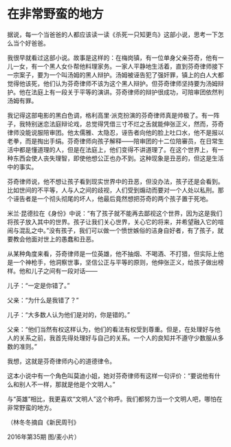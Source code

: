 # 在非常野蛮的地方

据说，每一个当爸爸的人都应该读一读《杀死一只知更鸟》这部小说，思考一下怎么当个好爸爸。 

我很早就看过这部小说。故事是这样的：在梅岗镇，有一位单身父亲芬奇，他有一儿一女，有一个黑人女仆帮他料理家务。一家人平静地生活着，直到芬奇律师接下一宗案子，要为一个叫汤姆的黑人辩护。汤姆被诬告犯了强奸罪，镇上的白人大都觉得他该死，他们认为芬奇律师不该为这个黑人辩护。但芬奇律师坚持要为汤姆辩护。他在法庭上有一段关于平等的演讲。芬奇律师的辩护很成功，可陪审团依然判汤姆有罪。 

我记得这部电影的黑白色调，格利高里·派克扮演的芬奇律师真是帅极了。有一阵子，我特别迷恋法庭辩论戏，总觉得凭借三寸不烂之舌就能伸张正义，然而，芬奇律师没能说服陪审团。他太儒雅、太隐忍，诬告者向他的脸上吐口水，他不是报以老拳，而是掏出手绢。芬奇律师向孩子解释——陪审团的十二位陪審员，在日常生活中都是懂道理的人，但是在法庭上，他们变得不讲道理了。在这个世界上，有一种东西会使人丧失理智，即使他想公正也办不到。这种现象是丑恶的，但这是生活中的事实。 

芬奇律师说，他不想让孩子看到现实世界中的丑恶，但没办法，孩子还是会看到。比如世间的不平等，人与人之间的歧视，人们受到煽动而要对一个人处以私刑。那个诬告者是一个彻头彻尾的坏人，他最后竟然想把芬奇的两个孩子置于死地。 

米兰·昆德拉在《身份》中说：“有了孩子就不能再去鄙视这个世界，因为这是我们将孩子放入其中的世界。孩子让我们关心世界，关心它的将来，并希望融入它的喧闹与混乱之中。”没有孩子，我们可以做一个愤世嫉俗的洁身自好者，有了孩子，就要教会他面对世上的愚蠢和丑恶。 

从某种角度来看，芬奇律师是一位英雄，他不抽烟、不喝酒、不打猎，但实际上他是一个神枪手，他洞察世事，坚信公正与平等的原则，他伸张正义，给孩子做出榜样。他和儿子之间有一段对话—— 

儿子：“一定是你错了。” 

父亲：“为什么是我错了？” 

儿子：“大多数人认为他们是对的，你是错的。” 

父亲：“他们当然有权这样认为，他们的看法有权受到尊重。但是，在处理好与他人的关系之前，我首先得处理好与自己的关系。一个人的良知并不遵守少数服从多数的准则。” 

我想，这就是芬奇律师内心的道德律令。 

这本小说中有一个角色叫莫迪小姐，她对芬奇律师有这样一句评价：“要说他有什么和别人不一样，那就是他是个文明人。” 

与“英雄”相比，我更喜欢“文明人”这个称呼。我们都努力当一个文明人吧，哪怕在非常野蛮的地方。 

（林冬冬摘自《新民周刊》 

2016年第35期 图/麦小片）